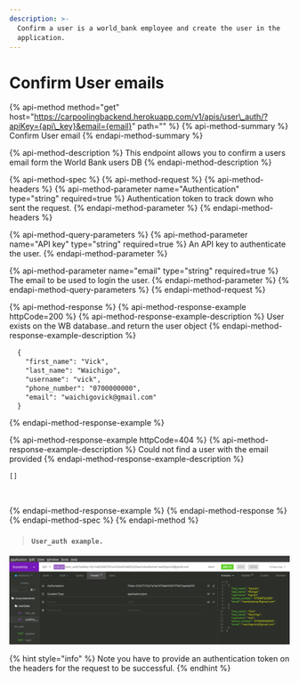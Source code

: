```yaml
---
description: >-
  Confirm a user is a world_bank employee and create the user in the
  application.
---
```


# Confirm User emails

{% api-method method="get" host="https://carpoolingbackend.herokuapp.com/v1/apis/user\_auth/?apiKey={api\_key}&email={email}" path="" %}
{% api-method-summary %}
Confirm User email
{% endapi-method-summary %}

{% api-method-description %}
This endpoint allows you to confirm a users email form the World Bank users DB
{% endapi-method-description %}

{% api-method-spec %}
{% api-method-request %}
{% api-method-headers %}
{% api-method-parameter name="Authentication" type="string" required=true %}
Authentication token to track down who sent the request.
{% endapi-method-parameter %}
{% endapi-method-headers %}

{% api-method-query-parameters %}
{% api-method-parameter name="API key" type="string" required=true %}
An API key to authenticate the user.
{% endapi-method-parameter %}

{% api-method-parameter name="email" type="string" required=true %}
The email to be used to login the user.
{% endapi-method-parameter %}
{% endapi-method-query-parameters %}
{% endapi-method-request %}

{% api-method-response %}
{% api-method-response-example httpCode=200 %}
{% api-method-response-example-description %}
User exists on the WB database..and return the user object
{% endapi-method-response-example-description %}

```
  {
    "first_name": "Vick",
    "last_name": "Waichigo",
    "username": "vick",
    "phone_number": "0700000000",
    "email": "waichigovick@gmail.com"
  }
```
{% endapi-method-response-example %}

{% api-method-response-example httpCode=404 %}
{% api-method-response-example-description %}
Could not find a user with the email provided
{% endapi-method-response-example-description %}

```
[]



```
{% endapi-method-response-example %}
{% endapi-method-response %}
{% endapi-method-spec %}
{% endapi-method %}

> #### `User_auth example.`

![](.gitbook/assets/user_auth.png)

{% hint style="info" %}
Note you have to provide an authentication token on the headers for the request to be successful.
{% endhint %}



